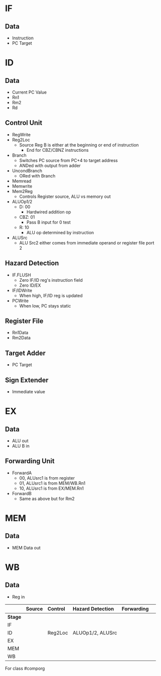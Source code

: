 # IF
## Data
- Instruction
- PC Target
# ID
## Data
- Current PC Value
- Rn1
- Rm2
- Rd
## Control Unit
- RegWrite
- Reg2Loc
	- Source Reg B is either at the beginning or end of instruction
		- End for CBZ/CBNZ instructions
- Branch
	- Switches PC source from PC+4 to target address
	- ANDed with output from adder
- UncondBranch
	- ORed with Branch
- Memread
- Memwrite
- Mem2Reg
	- Controls Register source, ALU vs memory out
- ALUOp1/2
	- D: 00
		- Hardwired addition op
	- CBZ: 01
		- Pass B input for 0 test
	- R: 10
		- ALU op determined by instruction
- ALUSrc
	- ALU Src2 either comes from immediate operand or register file port 2
## Hazard Detection
- IF.FLUSH
	- Zero IF/ID reg's instruction field
	- Zero ID/EX
- IF/IDWrite
	- When high, IF/ID reg is updated
- PCWrite
	- When low, PC stays static
## Register File
- Rn1Data
- Rm2Data
## Target Adder
- PC Target
## Sign Extender
- Immediate value
# EX
## Data
- ALU out
- ALU B in
## Forwarding Unit
- ForwardA
	- 00, ALUsrc1 is from register
	- 01, ALUsrc1 is from MEM/WB.Rn1
	- 10, ALUsrc1 is from EX/MEM.Rn1
- ForwardB
	- Same as above but for Rm2
# MEM
## Data
- MEM Data out
# WB
## Data
- Reg in


|           | Source | Control | Hazard Detection | Forwarding |     |
| :-------- | :----- | :------ | :--------------- | :--------- | :-- |
| **Stage** |        |         |                  |            |     |
| IF        |        |         |                  |            |     |
| ID        |        | Reg2Loc | ALUOp1/2, ALUSrc |            |     |
| EX        |        |         |                  |            |     |
| MEM       |        |         |                  |            |     |
| WB        |        |         |                  |            |     |
For class #comporg